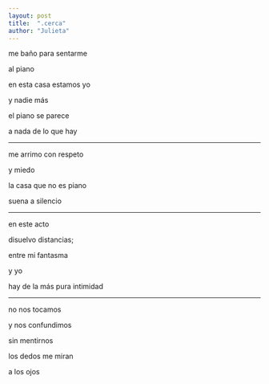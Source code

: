```yaml
---
layout: post
title:  ".cerca"
author: "Julieta"
---
```


me baño para sentarme

al piano 

en esta casa estamos yo

y nadie más 

el piano se parece

a nada de lo que hay

---

me arrimo con respeto

y miedo

la casa que no es piano

suena a silencio 

---
en este acto

disuelvo distancias;

entre mi fantasma

y yo

hay de la más pura intimidad

---
no nos tocamos

y nos confundimos

sin mentirnos

los dedos me miran

a los ojos
